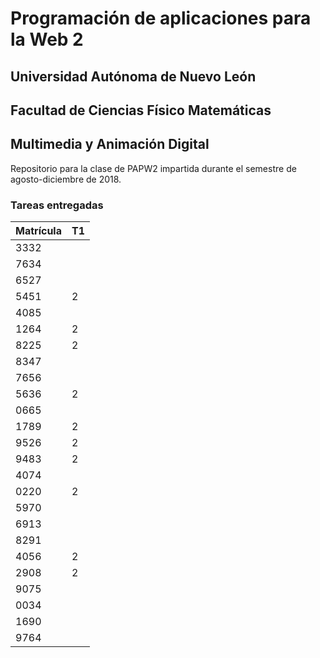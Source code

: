 # Programación de aplicaciones para la Web 2

## Universidad Autónoma de Nuevo León
## Facultad de Ciencias Físico Matemáticas
## Multimedia y Animación Digital

Repositorio para la clase de PAPW2 impartida durante el semestre de agosto-diciembre de 2018.

### Tareas entregadas

Matrícula | T1
--- | ---
3332 | 
7634 | 
6527 | 
5451 | 2
4085 | 
1264 | 2
8225 | 2
8347 | 
7656 | 
5636 | 2
0665 | 
1789 | 2
9526 | 2
9483 | 2
4074 | 
0220 | 2
5970 | 
6913 | 
8291 | 
4056 | 2
2908 | 2
9075 | 
0034 | 
1690 | 
9764 | 